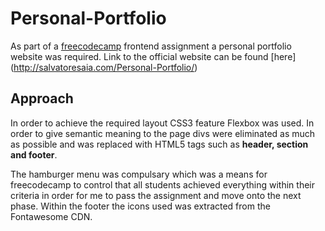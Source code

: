 # Personal-Portfolio
As part of a [freecodecamp](https://www.freecodecamp.org/) frontend assignment a personal portfolio website was required. Link to the official website can be found [here] (http://salvatoresaia.com/Personal-Portfolio/)

## Approach

In order to achieve the required layout CSS3 feature Flexbox was used. In order to give semantic meaning to the page divs were eliminated as much as possible and was replaced with HTML5 tags such as **header, section and footer**.

The hamburger menu was compulsary which was a means for freecodecamp to control that all students achieved everything within their criteria in order for me to pass the assignment and move onto the next phase. Within the footer the icons used was extracted from the Fontawesome CDN.
